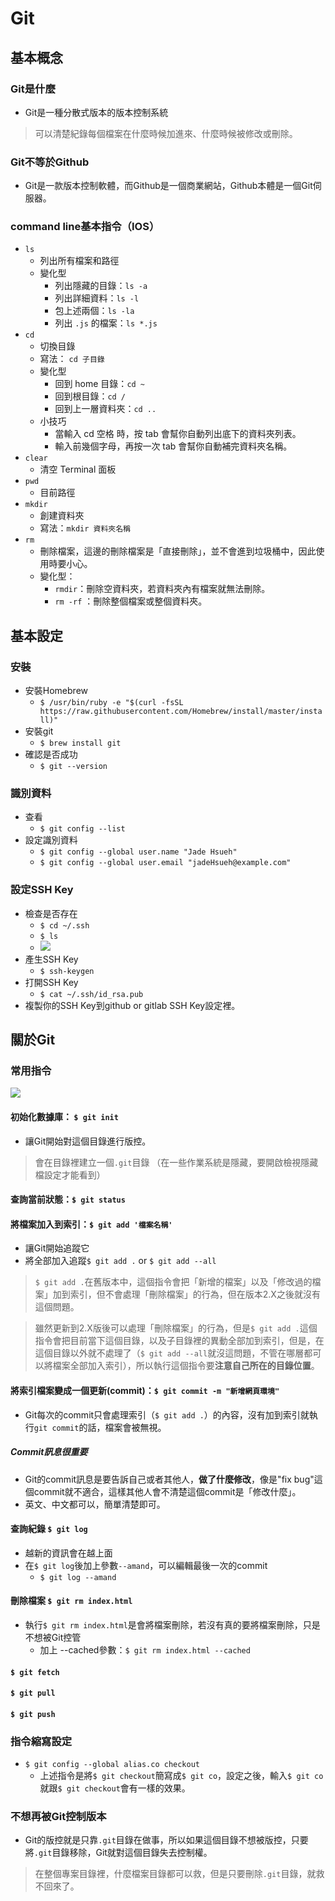 # Git
## 基本概念
### Git是什麼
- Git是一種分散式版本的版本控制系統
>可以清楚紀錄每個檔案在什麼時候加進來、什麼時候被修改或刪除。
### Git不等於Github
- Git是一款版本控制軟體，而Github是一個商業網站，Github本體是一個Git伺服器。
###  command line基本指令（IOS）
- `ls`
    - 列出所有檔案和路徑 
    - 變化型
        - 列出隱藏的目錄：`ls -a`
        - 列出詳細資料：`ls -l`
        - 包上述兩個：`ls -la`
        - 列出 `.js` 的檔案：`ls *.js`
- `cd`
    - 切換目錄
    - 寫法： `cd 子目錄`
    - 變化型
        - 回到 home 目錄：`cd ~`
        - 回到根目錄：`cd /` 
        - 回到上一層資料夾：`cd ..`
    - 小技巧
        - 當輸入 cd 空格 時，按 tab 會幫你自動列出底下的資料夾列表。
        - 輸入前幾個字母，再按一次 tab 會幫你自動補完資料夾名稱。
- `clear` 
    - 清空 Terminal 面板 
- `pwd`
    - 目前路徑
- `mkdir`
    - 創建資料夾
    - 寫法：`mkdir 資料夾名稱`
- `rm` 
    - 刪除檔案，這邊的刪除檔案是「直接刪除」，並不會進到垃圾桶中，因此使用時要小心。
    - 變化型：
        - `rmdir`：刪除空資料夾，若資料夾內有檔案就無法刪除。
        - `rm -rf` ：刪除整個檔案或整個資料夾。
## 基本設定
### 安裝
- 安裝Homebrew
    - `$ /usr/bin/ruby -e "$(curl -fsSL https://raw.githubusercontent.com/Homebrew/install/master/install)"`
- 安裝git
    - `$ brew install git`
- 確認是否成功
    - `$ git --version` 
### 識別資料
- 查看
    - `$ git config --list`
- 設定識別資料 
    - `$ git config --global user.name "Jade Hsueh"`
    - `$ git config --global user.email "jadeHsueh@example.com"`
### 設定SSH Key
- 檢查是否存在
    - `$ cd ~/.ssh`
    - `$ ls`
    - ![](https://i.imgur.com/Agl6Akh.png)
- 產生SSH Key
    - `$ ssh-keygen` 
- 打開SSH Key 
    - `$ cat ~/.ssh/id_rsa.pub` 
- 複製你的SSH Key到github or gitlab SSH Key設定裡。
## 關於Git
### 常用指令
![](https://i.imgur.com/Zm8O3TF.png)
#### 初始化數據庫： `$ git init`
- 讓Git開始對這個目錄進行版控。
>會在目錄裡建立一個`.git`目錄 （在一些作業系統是隱藏，要開啟檢視隱藏檔設定才能看到）
#### 查詢當前狀態：`$ git status`
#### 將檔案加入到索引：`$ git add '檔案名稱'`
- 讓Git開始追蹤它 
- 將全部加入追蹤`$ git add .` or `$ git add --all`
> `$ git add .`在舊版本中，這個指令會把「新增的檔案」以及「修改過的檔案」加到索引，但不會處理「刪除檔案」的行為，但在版本2.X之後就沒有這個問題。

> 雖然更新到2.X版後可以處理「刪除檔案」的行為，但是`$ git add .`這個指令會把目前當下這個目錄，以及子目錄裡的異動全部加到索引，但是，在這個目錄以外就不處理了（`$ git add --all`就沒這問題，不管在哪層都可以將檔案全部加入索引），所以執行這個指令要**注意自己所在的目錄位置**。
#### 將索引檔案變成一個更新(commit)：`$ git commit -m "新增網頁環境"` 
- Git每次的commit只會處理索引（`$ git add .`）的內容，沒有加到索引就執行`git commit`的話，檔案會被無視。
##### Commit訊息很重要
- Git的commit訊息是要告訴自己或者其他人，**做了什麼修改**，像是"fix bug"這個commit就不適合，這樣其他人會不清楚這個commit是「修改什麼」。
- 英文、中文都可以，簡單清楚即可。
#### 查詢紀錄 `$ git log`
- 越新的資訊會在越上面
- 在`$ git log`後加上參數`--amand`，可以編輯最後一次的commit
    - `$ git log --amand`
#### 刪除檔案 `$ git rm index.html`
- 執行`$ git rm index.html`是會將檔案刪除，若沒有真的要將檔案刪除，只是不想被Git控管
    - 加上 --cached參數：`$ git rm index.html --cached`
#### `$ git fetch`
#### `$ git pull`
#### `$ git push`
### 指令縮寫設定
- `$ git config --global alias.co checkout`
    - 上述指令是將`$ git checkout`簡寫成`$ git co`，設定之後，輸入`$ git co` 就跟`$ git checkout`會有一樣的效果。
### 不想再被Git控制版本
- Git的版控就是只靠`.git`目錄在做事，所以如果這個目錄不想被版控，只要將`.git`目錄移除，Git就對這個目錄失去控制權。
> 在整個專案目錄裡，什麼檔案目錄都可以救，但是只要刪除`.git`目錄，就救不回來了。

<!-- Blob、Tree、Commit、Tag -->
